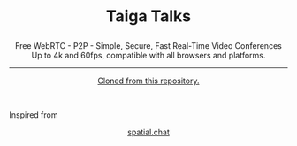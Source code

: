 # <p align="center">Taiga Talks</p>

<p align="center">Free WebRTC - P2P - Simple, Secure, Fast Real-Time Video Conferences Up to 4k and 60fps, compatible with all browsers and platforms.</p>

<hr />

<p align="center">
    <a href="https://github.com/miroslavpejic85/mirotalk">Cloned from this repository.</a>
</p>

<br>

Inspired from <p align="center">
    <a href="https://www.spatial.chat/ ">spatial.chat</a>
</p>
